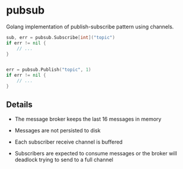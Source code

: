 # pubsub

Golang implementation of publish-subscribe pattern using channels.

```go
sub, err = pubsub.Subscribe[int]("topic")
if err != nil {
    // ...
}


err = pubsub.Publish("topic", 1)
if err != nil {
    // ...
}
```

## Details

- The message broker keeps the last 16 messages in memory

- Messages are not persisted to disk

- Each subscriber receive channel is buffered

- Subscribers are expected to consume messages or the broker
will deadlock trying to send to a full channel
